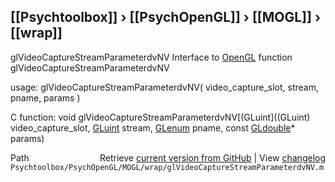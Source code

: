 ## [[Psychtoolbox]] &#8250; [[PsychOpenGL]] &#8250; [[MOGL]] &#8250; [[wrap]]

glVideoCaptureStreamParameterdvNV  Interface to [OpenGL](OpenGL) function glVideoCaptureStreamParameterdvNV  
  
usage:  glVideoCaptureStreamParameterdvNV( video\_capture\_slot, stream, pname, params )  
  
C function:  void glVideoCaptureStreamParameterdvNV[(GLuint]((GLuint) video\_capture\_slot, [GLuint](GLuint) stream, [GLenum](GLenum) pname, const [GLdouble](GLdouble)\* params)  




<div class="code_header" style="text-align:right;">
  <span style="float:left;">Path&nbsp;&nbsp;</span> <span class="counter">Retrieve <a href=
  "https://raw.github.com/Psychtoolbox-3/Psychtoolbox-3/beta/Psychtoolbox/PsychOpenGL/MOGL/wrap/glVideoCaptureStreamParameterdvNV.m">current version from GitHub</a> | View <a href=
  "https://github.com/Psychtoolbox-3/Psychtoolbox-3/commits/beta/Psychtoolbox/PsychOpenGL/MOGL/wrap/glVideoCaptureStreamParameterdvNV.m">changelog</a></span>
</div>
<div class="code">
  <code>Psychtoolbox/PsychOpenGL/MOGL/wrap/glVideoCaptureStreamParameterdvNV.m</code>
</div>

